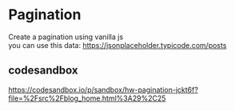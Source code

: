 # Pagination


Create a pagination using vanilla js  
you can use this data: https://jsonplaceholder.typicode.com/posts  



## codesandbox
https://codesandbox.io/p/sandbox/hw-pagination-jckt6f?file=%2Fsrc%2Fblog_home.html%3A29%2C25